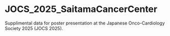 # JOCS_2025_SaitamaCancerCenter
Supplimental data for poster presentation at the Japanese Onco-Cardiology Society 2025 (JOCS 2025).
